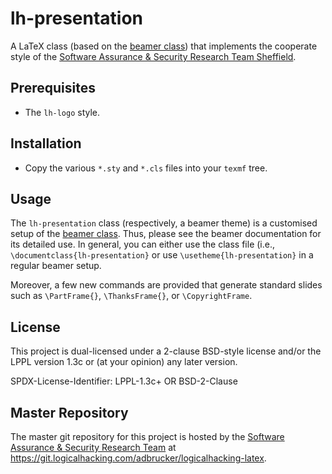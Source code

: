 # lh-presentation

A LaTeX class (based on the [beamer class](https://www.ctan.org/pkg/beamer)) 
that implements the cooperate style of the
[Software Assurance & Security Research Team Sheffield](https://logialhacking.com).

## Prerequisites 

* The `lh-logo` style.

## Installation 

* Copy the various `*.sty` and `*.cls` files into your `texmf` tree. 

## Usage

The `lh-presentation` class (respectively, a beamer theme) is a
customised setup of the
[beamer class](https://www.ctan.org/pkg/beamer).  Thus, please see the
beamer documentation for its detailed use. In general, you can either
use the class file (i.e., `\documentclass{lh-presentation}` or use
`\usetheme{lh-presentation}` in a regular beamer setup.

Moreover, a few new commands are provided that generate standard
slides such as `\PartFrame{}`, `\ThanksFrame{}`, or `\CopyrightFrame`.

## License

This project is dual-licensed under a 2-clause BSD-style license and/or 
the LPPL version 1.3c or (at your opinion) any later version. 

SPDX-License-Identifier: LPPL-1.3c+ OR BSD-2-Clause

## Master Repository

The master git repository for this project is hosted by the [Software
Assurance & Security Research Team](https://logicalhacking.com) at
<https://git.logicalhacking.com/adbrucker/logicalhacking-latex>.
